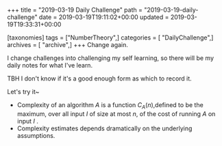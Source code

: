 +++
title = "2019-03-19 Daily Challenge"
path = "2019-03-19-daily-challenge"
date = 2019-03-19T19:11:02+00:00
updated = 2019-03-19T19:33:31+00:00

[taxonomies]
tags = ["NumberTheory",]
categories = [ "DailyChallenge",]
archives = [ "archive",]
+++
Change again.

I change challenges into challenging my self learning, so there will be my daily notes for what I've learn.

TBH I don't know if it's a good enough form as which to record it.

Let's try it~

<!-- more -->

- Complexity of an algorithm $A​$ is a function $C_A(n)​$,defined to be the maximum, over all input $I​$ of size at most $n​$, of the cost of running $A​$ on input $I​$ .
- Complexity estimates depends dramatically on the underlying assumptions.